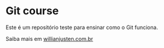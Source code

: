 # Git course

Este é um repositório teste para ensinar como o Git funciona.

Saiba mais em [willianjusten.com.br](http://willianjusten.com.br)

